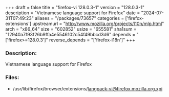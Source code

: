 +++
draft = false
title = "firefox-vi 128.0.3-1"
version = "128.0.3-1"
description = "Vietnamese language support for Firefox"
date = "2024-07-31T07:49:23"
aliases = "/packages/73657"
categories = ['firefox-extensions']
upstreamurl = "http://www.mozilla.org/projects/l10n/mlp.html"
arch = "x86_64"
size = "602852"
usize = "655581"
sha1sum = "12940a7f93f26b9ffa4e5546102c54f49bbcd3d6"
depends = "['firefox>=128.0.3']"
reverse_depends = "['firefox-i18n']"
+++
### Description: 
Vietnamese language support for Firefox

### Files: 
* /usr/lib/firefox/browser/extensions/langpack-vi@firefox.mozilla.org.xpi
